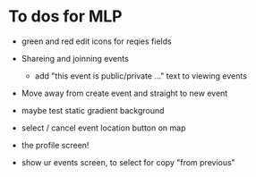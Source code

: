 # To dos for MLP

* green and red edit icons for reqies fields

* Shareing and joinning events
  * add "this event is public/private ..." text to viewing events

* Move away from create event and straight to new event

* maybe test static gradient background

* select / cancel event location button on map

* the profile screen!

* show ur events screen, to select for copy "from previous"
